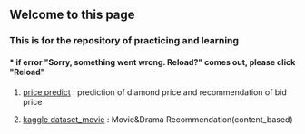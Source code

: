## Welcome to this page

### This is for the repository of practicing and learning
####  * if error "Sorry, something went wrong. Reload?" comes out, please click "Reload"

1. [price predict](https://github.com/tododata101/tododata101.github.io/tree/master/pythoncode/project_learn/udacity) 
: prediction of diamond price and recommendation of bid price 

2. [kaggle dataset_movie](https://github.com/tododata101/tododata101.github.io/tree/master/pythoncode/project_learn/Kaggle)
: Movie&Drama Recommendation(content_based)
